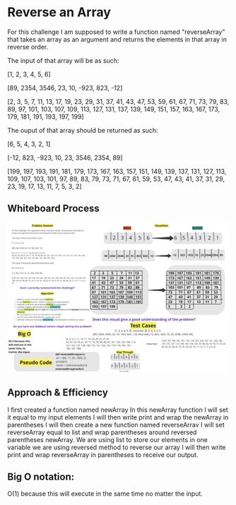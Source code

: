 # Reverse an Array
<!-- Description of the challenge -->
For this challenge I am supposed to write a function named "reverseArray" that takes an array as an argument and returns the elements in that array in reverse order.

The input of that array will be as such:

[1, 2, 3, 4, 5, 6]

[89, 2354, 3546, 23, 10, -923, 823, -12]

[2, 3, 5, 7, 11, 13, 17, 19, 23, 29, 31, 37, 41,
43, 47, 53, 59, 61, 67, 71, 73, 79, 83, 89, 97, 101, 103, 107, 109, 113, 127, 131, 137, 139, 149, 151, 157, 163, 167, 173, 179, 181, 191, 193, 197, 199]

The ouput of that array should be returned as such:

[6, 5, 4, 3, 2, 1]

[-12, 823, -923, 10, 23, 3546, 2354, 89]

[199, 197, 193, 191, 181, 179, 173, 167, 163, 157, 151, 149, 139, 137, 131, 127, 113, 109, 107, 103, 101, 97, 89, 83, 79, 73, 71, 67, 61, 59, 53, 47, 43, 41, 37, 31, 29, 23, 19, 17, 13, 11, 7, 5, 3, 2]


## Whiteboard Process
<!-- Embedded whiteboard image -->
![Whiteboard Image](./array-reverse.png)

## Approach & Efficiency
<!-- What approach did you take? Discuss Why. What is the Big O space/time for this approach? -->

I first created a function named newArray
In this newArray function I will set it equal to my input elements
I will then write print and wrap the newArray in parentheses
I will then create a new function named reverseArrav
I will set reverseArray equal to list and wrap parentheses around reversed parentheses newArray.
We are using list to store our elements in one variable we are using reversed method to reverse our array
I will then write print and wrap reverseArray in parentheses to receive our output.

## Big O notation:

O(1) because this will execute in the same time no matter the input.
